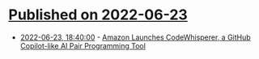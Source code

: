 # [Published on 2022-06-23](index.md)

* [2022-06-23, 18:40:00](https://developers.slashdot.org/story/22/06/23/1821206/amazon-launches-codewhisperer-a-github-copilot-like-ai-pair-programming-tool?utm_source=rss1.0mainlinkanon&utm_medium=feed) - [Amazon Launches CodeWhisperer, a GitHub Copilot-like AI Pair Programming Tool](https://developers.slashdot.org/story/22/06/23/1821206/amazon-launches-codewhisperer-a-github-copilot-like-ai-pair-programming-tool?utm_source=rss1.0mainlinkanon&utm_medium=feed)
